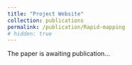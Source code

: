 ```yaml
---
title: "Project Website"
collection: publications
permalink: /publication/Rapid-mapping
# hidden: true
---
```


The paper is awaiting publication...
